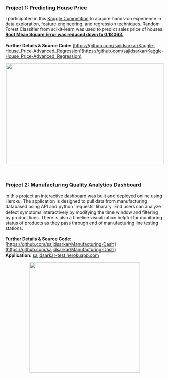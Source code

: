 ### Project 1: Predicting House Price
I participated in this [Kaggle Competition](https://www.kaggle.com/c/house-prices-advanced-regression-techniques) to acquire hands-on experience in data exploration, feature engineering, and regression techniques. Random Forest Classifier from scikit-learn was used to predict sales price of houses. <ins>**Root Mean Square Error was reduced down to 0.18063.**</ins><br /><br />
**Further Details & Source Code:** [https://github.com/sajidsarkar/Kaggle-House_Price-Advanced_Regression](https://github.com/sajidsarkar/Kaggle-House_Price-Advanced_Regression)<br />
<p align="center">
<img src="https://user-images.githubusercontent.com/67841104/160982681-faf6cea6-2bd8-4b41-bd61-c3aaf39f2257.png" width="500" height="320" />
</p>
<br />

### Project 2: Manufacturing Quality Analytics Dashboard
In this project an interactive dashboard was built and deployed online using Heroku. The application is designed to pull data from manufacturing databased using API and python 'requests' libarary. End users can analyze defect symptoms interactively by modifying the time window and filtering by product lines. There is also a timeline visualization helpful for monitoring status of products as they pass through end of manufacturing line testing stations.<br /><br />
**Further Details & Source Code:** [https://github.com/sajidsarkar/Manufacturing-Dash](https://github.com/sajidsarkar/Manufacturing-Dash)<br />
**Application:** [sajidsarkar-test.herokuapp.com](sajidsarkar-test.herokuapp.com)<br />

<p align="center">
<img src="https://user-images.githubusercontent.com/67841104/162871034-ca8625bf-291e-43ed-bfa5-50bbf540b23b.PNG" width="350" height="350" />
</p>
